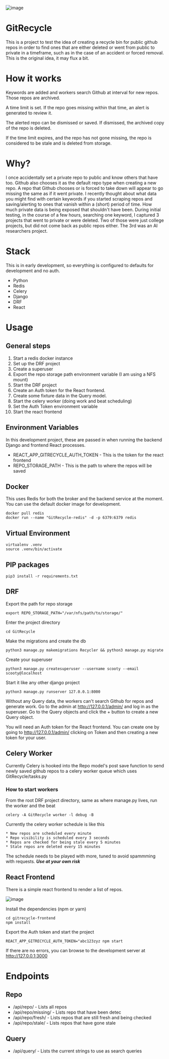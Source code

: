 ![image](https://user-images.githubusercontent.com/46699116/79952710-abddf180-842f-11ea-90ef-425533be91bf.png)

# GitRecycle

This is a project to test the idea of creating a recycle bin for public github repos in order to find ones that are either deleted or went from public to private in a timeframe, such as in the case of an accident or forced removal. This is the original idea, it may flux a bit.

# How it works

Keywords are added and workers search Github at interval for new repos. Those repos are archived.

A time limit is set. If the repo goes missing within that time, an alert is generated to review it.

The alerted repo can be dismissed or saved. If dismissed, the archived copy of the repo is deleted.

If the time limit expires, and the repo has not gone missing, the repo is considered to be stale and is deleted from storage.

# Why?

I once accidentally set a private repo to public and know others that have too. Github also chooses it as the default repo type when creating a new repo. A repo that Github chooses or is forced to take down will appear to go missing the same as if it went private. I recently thought about what data you might find with certain keywords if you started scraping repos and saving/alerting to ones that vanish within a (short) period of time. How much private data is being exposed that shouldn't have been. During initial testing, in the course of a few hours, searching one keyword, I captured 3 projects that went to private or were deleted. Two of those were just college projects, but did not come back as public repos either. The 3rd was an AI researchers project.

# Stack

This is in early development, so everything is configured to defaults for development and no auth.

* Python
* Redis
* Celery
* Django
* DRF
* React

# Usage

## General steps

1. Start a redis docker instance
1. Set up the DRF project
1. Create a superuser 
1. Export the repo storage path environment variable (I am using a NFS mount)
1. Start the DRF project
1. Create an Auth token for the React frontend.
1. Create some fixture data in the Query model.
1. Start the celery worker (doing work and beat scheduling)
1. Set the Auth Token environment variable
1. Start the react frontend

## Environment Variables

In this development project, these are passed in when running the backend Django and frontend React processes.

* REACT_APP_GITRECYCLE_AUTH_TOKEN - This is the token for the react frontend
* REPO_STORAGE_PATH - This is the path to where the repos will be saved

## Docker

This uses Redis for both the broker and the backend service at the moment. You can use the default docker image for development.

`docker pull redis`  
`docker run --name "GitRecycle-redis" -d -p 6379:6379 redis`  

## Virtual Environment

`virtualenv .venv`  
`source .venv/bin/activate`  

## PIP packages

`pip3 install -r requirements.txt`

## DRF

Export the path for repo storage

`export REPO_STORAGE_PATH="/var/nfs/path/to/storage/"`

Enter the project directory

`cd GitRecycle`

Make the migrations and create the db

`python3 manage.py makemigrations Recycler && python3 manage.py migrate`

Create your superuser

`python3 manage.py createsuperuser --username scooty --email scooty@localhost`

Start it like any other django project

`python3 manage.py runserver 127.0.0.1:8000`

Without any Query data, the workers can't search Github for repos and generate work. Go to the admin at http://127.0.0.1/admin/ and log in as the superuser. Go to the Query objects and click the + button to create a new Query object.

You will need an Auth token for the React frontend. You can create one by going to http://127.0.0.1/admin/ clicking on Token and then creating a new token for your user.

## Celery Worker

Currently Celery is hooked into the Repo model's post save function to send newly saved github repos to a celery worker queue which uses GitRecycle/tasks.py

### How to start workers

From the root DRF project directory, same as where manage.py lives, run the worker and the beat

`celery -A GitRecycle worker -l debug -B`

Currently the celery worker schedule is like this
	
	* New repos are scheduled every minute
	* Repo visibility is scheduled every 3 seconds
	* Repos are checked for being stale every 5 minutes
	* Stale repos are deleted every 15 minutes

The schedule needs to be played with more, tuned to avoid spammming with requests. ***Use at your own risk***

## React Frontend

There is a simple react frontend to render a list of repos.

![image](https://user-images.githubusercontent.com/46699116/80047048-3b7fb080-84c1-11ea-9adc-4390d086c036.png)

Install the dependencies (npm or yarn)

`cd gitrecycle-frontend`  
`npm install`  

Export the Auth token and start the project

`REACT_APP_GITRECYCLE_AUTH_TOKEN="abc123zyz npm start`

If there are no errors, you can browse to the development server at http://127.0.0.1:3000

# Endpoints

## Repo

*  /api/repo/ - Lists all repos
*  /api/repo/missing/ - Lists repo that have been detec
*  /api/repo/fresh/ - Lists repos that are still fresh and being checked
*  /api/repo/stale/ - Lists repos that have gone stale

## Query

*  /api/query/ - Lists the current strings to use as search queries
